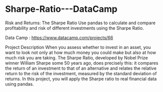 # Sharpe-Ratio---DataCamp
Risk and Returns: The Sharpe Ratio
Use pandas to calculate and compare profitability and risk of different investments using the Sharpe Ratio.

Data Camp : https://www.datacamp.com/projects/66

Project Description
When you assess whether to invest in an asset, you want to look not only at how much money you could make but also at how much risk you are taking. The Sharpe Ratio, developed by Nobel Prize winner William Sharpe some 50 years ago, does precisely this: it compares the return of an investment to that of an alternative and relates the relative return to the risk of the investment, measured by the standard deviation of returns. In this project, you will apply the Sharpe ratio to real financial data using pandas.
